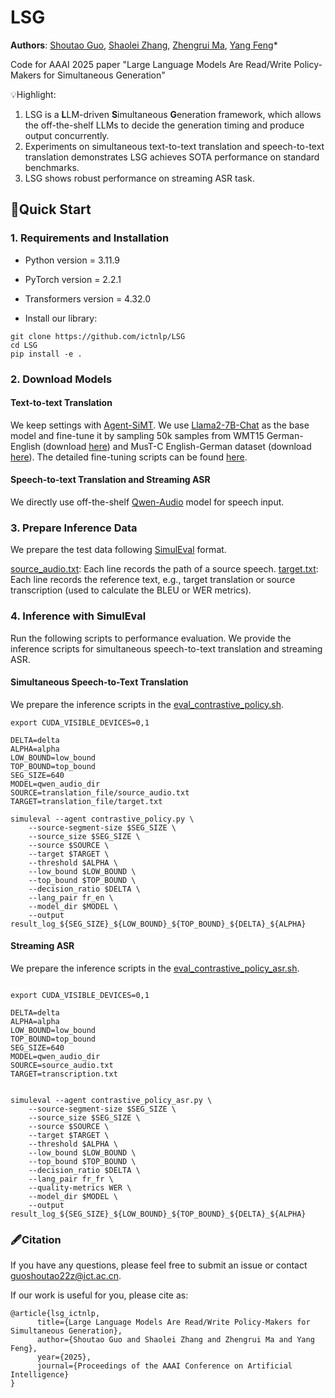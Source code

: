 # LSG

**Authors**: [Shoutao Guo](https://scholar.google.com/citations?user=XwHtPyAAAAAJ&hl=zh-CN), [Shaolei Zhang](https://scholar.google.com/citations?user=gWwAWo4AAAAJ&hl=zh-CN), [Zhengrui Ma](https://scholar.google.com/citations?user=dUgq6tEAAAAJ&hl=zh-CN), [Yang Feng](https://yangfengyf.github.io/)*

Code for AAAI 2025 paper "Large Language Models Are Read/Write Policy-Makers for Simultaneous Generation"

💡Highlight:
1. LSG is a **L**LM-driven **S**imultaneous **G**eneration framework, which allows the off-the-shelf LLMs to decide the generation timing and produce output concurrently.
2. Experiments on simultaneous text-to-text translation and speech-to-text translation demonstrates LSG achieves SOTA performance on standard benchmarks.
3. LSG shows robust performance on streaming ASR task.

## 🚀Quick Start

### 1. Requirements and Installation

* Python version = 3.11.9

* PyTorch version = 2.2.1

* Transformers version = 4.32.0

* Install our library:

```
git clone https://github.com/ictnlp/LSG
cd LSG
pip install -e .
```

### 2. Download Models

#### Text-to-text Translation
We keep settings with [Agent-SiMT](https://arxiv.org/abs/2406.06910). We use [Llama2-7B-Chat](https://huggingface.co/meta-llama/Llama-2-7b-chat-hf) as the base model and fine-tune it by sampling 50k samples from WMT15 German-English (download [here](https://www.statmt.org/wmt15)) and MusT-C English-German dataset (download [here](https://mt.fbk.eu/must-c/)). The detailed fine-tuning scripts can be found [here](https://github.com/ictnlp/SiLLM).

#### Speech-to-text Translation and Streaming ASR

We directly use off-the-shelf [Qwen-Audio](https://github.com/QwenLM/Qwen-Audio) model for speech input.

### 3. Prepare Inference Data

We prepare the test data following [SimulEval](https://github.com/facebookresearch/SimulEval) format.

[source_audio.txt](https://github.com/ictnlp/LSG/blob/main/qwen_audio_st/translation_file/source_audio.txt): Each line records the path of a source speech.
[target.txt](https://github.com/ictnlp/LSG/blob/main/qwen_audio_st/translation_file/target.txt): Each line records the reference text, e.g., target translation or source transcription (used to calculate the BLEU or WER metrics).

### 4. Inference with SimulEval

Run the following scripts to performance evaluation. We provide the inference scripts for simultaneous speech-to-text translation and streaming ASR.

#### Simultaneous Speech-to-Text Translation
We prepare the inference scripts in the [eval_contrastive_policy.sh](https://github.com/ictnlp/LSG/blob/main/qwen_audio_st/eval_contrastive_policy.sh).

```
export CUDA_VISIBLE_DEVICES=0,1

DELTA=delta
ALPHA=alpha
LOW_BOUND=low_bound
TOP_BOUND=top_bound
SEG_SIZE=640
MODEL=qwen_audio_dir
SOURCE=translation_file/source_audio.txt
TARGET=translation_file/target.txt

simuleval --agent contrastive_policy.py \
    --source-segment-size $SEG_SIZE \
    --source_size $SEG_SIZE \
    --source $SOURCE \
    --target $TARGET \
    --threshold $ALPHA \
    --low_bound $LOW_BOUND \
    --top_bound $TOP_BOUND \
    --decision_ratio $DELTA \
    --lang_pair fr_en \
    --model_dir $MODEL \
    --output result_log_${SEG_SIZE}_${LOW_BOUND}_${TOP_BOUND}_${DELTA}_${ALPHA}

```


#### Streaming ASR
We prepare the inference scripts in the [eval_contrastive_policy_asr.sh](https://github.com/ictnlp/LSG/blob/main/qwen_audio_asr/eval_contrastive_policy_asr.sh).

```

export CUDA_VISIBLE_DEVICES=0,1

DELTA=delta
ALPHA=alpha
LOW_BOUND=low_bound
TOP_BOUND=top_bound
SEG_SIZE=640
MODEL=qwen_audio_dir
SOURCE=source_audio.txt
TARGET=transcription.txt


simuleval --agent contrastive_policy_asr.py \
    --source-segment-size $SEG_SIZE \
    --source_size $SEG_SIZE \
    --source $SOURCE \
    --target $TARGET \
    --threshold $ALPHA \
    --low_bound $LOW_BOUND \
    --top_bound $TOP_BOUND \
    --decision_ratio $DELTA \
    --lang_pair fr_fr \
    --quality-metrics WER \
    --model_dir $MODEL \
    --output result_log_${SEG_SIZE}_${LOW_BOUND}_${TOP_BOUND}_${DELTA}_${ALPHA}
```

### 🖋Citation

If you have any questions, please feel free to submit an issue or contact guoshoutao22z@ict.ac.cn.

If our work is useful for you, please cite as:
```
@article{lsg_ictnlp,
      title={Large Language Models Are Read/Write Policy-Makers for Simultaneous Generation}, 
      author={Shoutao Guo and Shaolei Zhang and Zhengrui Ma and Yang Feng},
      year={2025},
      journal={Proceedings of the AAAI Conference on Artificial Intelligence}
}
```

